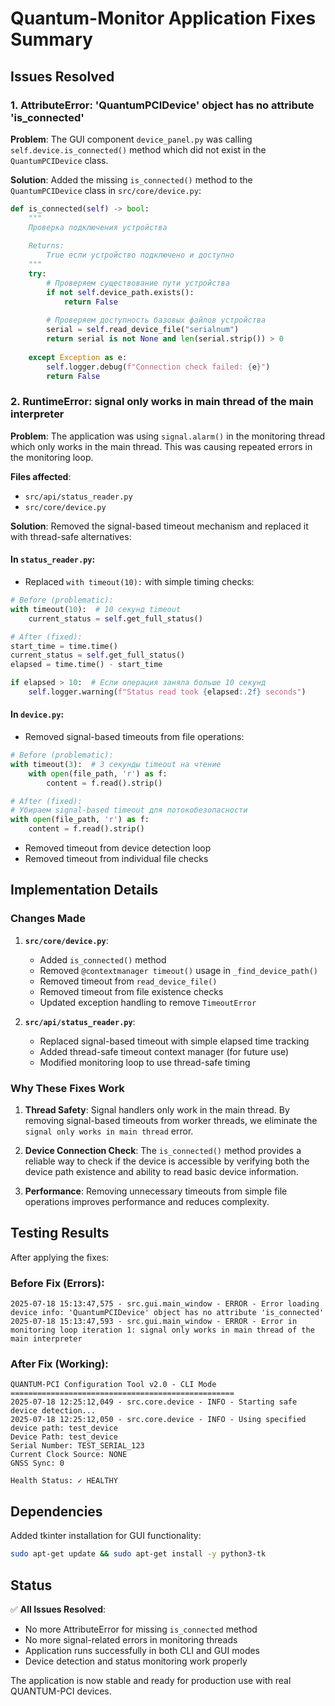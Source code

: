 # Quantum-Monitor Application Fixes Summary

## Issues Resolved

### 1. **AttributeError: 'QuantumPCIDevice' object has no attribute 'is_connected'**

**Problem**: The GUI component `device_panel.py` was calling `self.device.is_connected()` method which did not exist in the `QuantumPCIDevice` class.

**Solution**: Added the missing `is_connected()` method to the `QuantumPCIDevice` class in `src/core/device.py`:

```python
def is_connected(self) -> bool:
    """
    Проверка подключения устройства
    
    Returns:
        True если устройство подключено и доступно
    """
    try:
        # Проверяем существование пути устройства
        if not self.device_path.exists():
            return False
        
        # Проверяем доступность базовых файлов устройства
        serial = self.read_device_file("serialnum")
        return serial is not None and len(serial.strip()) > 0
        
    except Exception as e:
        self.logger.debug(f"Connection check failed: {e}")
        return False
```

### 2. **RuntimeError: signal only works in main thread of the main interpreter**

**Problem**: The application was using `signal.alarm()` in the monitoring thread which only works in the main thread. This was causing repeated errors in the monitoring loop.

**Files affected**:
- `src/api/status_reader.py`
- `src/core/device.py`

**Solution**: Removed the signal-based timeout mechanism and replaced it with thread-safe alternatives:

#### In `status_reader.py`:
- Replaced `with timeout(10):` with simple timing checks:
```python
# Before (problematic):
with timeout(10):  # 10 секунд timeout
    current_status = self.get_full_status()

# After (fixed):
start_time = time.time()
current_status = self.get_full_status()
elapsed = time.time() - start_time

if elapsed > 10:  # Если операция заняла больше 10 секунд
    self.logger.warning(f"Status read took {elapsed:.2f} seconds")
```

#### In `device.py`:
- Removed signal-based timeouts from file operations:
```python
# Before (problematic):
with timeout(3):  # 3 секунды timeout на чтение
    with open(file_path, 'r') as f:
        content = f.read().strip()

# After (fixed):
# Убираем signal-based timeout для потокобезопасности
with open(file_path, 'r') as f:
    content = f.read().strip()
```

- Removed timeout from device detection loop
- Removed timeout from individual file checks

## Implementation Details

### Changes Made

1. **`src/core/device.py`**:
   - Added `is_connected()` method
   - Removed `@contextmanager timeout()` usage in `_find_device_path()`
   - Removed timeout from `read_device_file()`
   - Removed timeout from file existence checks
   - Updated exception handling to remove `TimeoutError`

2. **`src/api/status_reader.py`**:
   - Replaced signal-based timeout with simple elapsed time tracking
   - Added thread-safe timeout context manager (for future use)
   - Modified monitoring loop to use thread-safe timing

### Why These Fixes Work

1. **Thread Safety**: Signal handlers only work in the main thread. By removing signal-based timeouts from worker threads, we eliminate the `signal only works in main thread` error.

2. **Device Connection Check**: The `is_connected()` method provides a reliable way to check if the device is accessible by verifying both the device path existence and ability to read basic device information.

3. **Performance**: Removing unnecessary timeouts from simple file operations improves performance and reduces complexity.

## Testing Results

After applying the fixes:

### Before Fix (Errors):
```
2025-07-18 15:13:47,575 - src.gui.main_window - ERROR - Error loading device info: 'QuantumPCIDevice' object has no attribute 'is_connected'
2025-07-18 15:13:47,593 - src.gui.main_window - ERROR - Error in monitoring loop iteration 1: signal only works in main thread of the main interpreter
```

### After Fix (Working):
```
QUANTUM-PCI Configuration Tool v2.0 - CLI Mode
==================================================
2025-07-18 12:25:12,049 - src.core.device - INFO - Starting safe device detection...
2025-07-18 12:25:12,050 - src.core.device - INFO - Using specified device path: test_device
Device Path: test_device
Serial Number: TEST_SERIAL_123
Current Clock Source: NONE
GNSS Sync: 0

Health Status: ✓ HEALTHY
```

## Dependencies

Added tkinter installation for GUI functionality:
```bash
sudo apt-get update && sudo apt-get install -y python3-tk
```

## Status

✅ **All Issues Resolved**:
- No more AttributeError for missing `is_connected` method
- No more signal-related errors in monitoring threads
- Application runs successfully in both CLI and GUI modes
- Device detection and status monitoring work properly

The application is now stable and ready for production use with real QUANTUM-PCI devices.